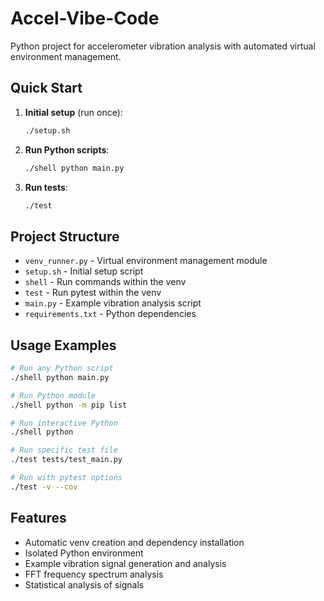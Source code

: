 # Accel-Vibe-Code

Python project for accelerometer vibration analysis with automated virtual environment management.

## Quick Start

1. **Initial setup** (run once):
   ```bash
   ./setup.sh
   ```

2. **Run Python scripts**:
   ```bash
   ./shell python main.py
   ```

3. **Run tests**:
   ```bash
   ./test
   ```

## Project Structure

- `venv_runner.py` - Virtual environment management module
- `setup.sh` - Initial setup script
- `shell` - Run commands within the venv
- `test` - Run pytest within the venv
- `main.py` - Example vibration analysis script
- `requirements.txt` - Python dependencies

## Usage Examples

```bash
# Run any Python script
./shell python main.py

# Run Python module
./shell python -m pip list

# Run interactive Python
./shell python

# Run specific test file
./test tests/test_main.py

# Run with pytest options
./test -v --cov
```

## Features

- Automatic venv creation and dependency installation
- Isolated Python environment
- Example vibration signal generation and analysis
- FFT frequency spectrum analysis
- Statistical analysis of signals
